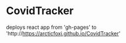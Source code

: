 # CovidTracker

deploys react app from 'gh-pages' to 'http://https://arcticfoxj.github.io/CovidTracker'
